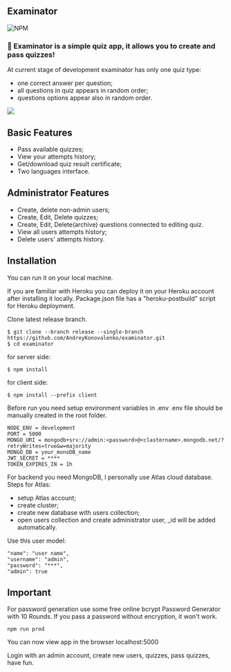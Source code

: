 ## Examinator

![NPM](https://img.shields.io/npm/l/react-toastify.svg?label=%F0%9F%93%9Clicense&style=for-the-badge)

### 🎉 Examinator is a simple quiz app, it allows you to create and pass quizzes!

At current stage of development examinator has only one quiz type:

- one correct answer per question;
- all questions in quiz appears in random order;
- questions options appear also in random order.

<kbd>
  <img src="https://user-images.githubusercontent.com/16167616/190920500-0e8fb83a-9fa7-4e7a-9235-c2dc7e38207d.gif"/>

</kbd>

## Basic Features

- Pass available quizzes;
- View your attempts history;
- Get/download quiz result certificate;
- Two languages interface.

## Administrator Features

- Create, delete non-admin users;
- Create, Edit, Delete quizzes;
- Create, Edit, Delete(archive) questions connected to editing quiz.
- View all users attempts history;
- Delete users' attempts history.

## Installation

You can run it on your local machine.

If you are familiar with Heroku you can deploy it on your Heroku account after installing it locally.
Package.json file has a "heroku-postbuild" script for Heroku deployment.

Clone latest release branch.

```
$ git clone --branch release --single-branch https://github.com/AndreyKonovalenko/examinator.git
$ cd examinator
```

for server side:

```
$ npm install
```

for client side:

```
$ npm install --prefix client
```

Before run you need setup environment variables in .env
.env file should be manually created in the root folder.

```
NODE_ENV = development
PORT = 5000
MONGO_URI = mongodb+srv://admin:<password>@<clastername>.mongodb.net/?retryWrites=true&w=majority
MONGO_DB = your_monoDB_name
JWT_SECRET = ****
TOKEN_EXPIRES_IN = 1h
```

For backend you need MongoDB, I personally use Atlas cloud database.
Steps for Atlas:

- setup Atlas account;
- create cluster;
- create new database with users collection;
- open users collection and create administrator user, \_id will be added automatically.

Use this user model:

```
"name": "user name",
"username": "admin",
"password": "***",
"admin": true
```

## Important

For password generation use some free online bcrypt Password Generator with 10 Rounds.
If you pass a password without encryption, it won't work.

```
npm run prod
```

You can now view app in the browser localhost:5000

Login with an admin account, create new users, quizzes, pass quizzes, have fun.


